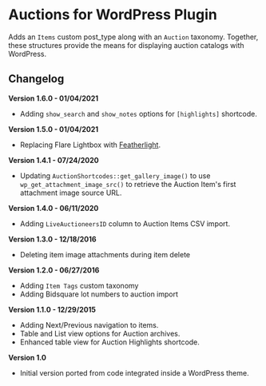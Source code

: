 # Auctions for WordPress Plugin

Adds an `Items` custom post_type along with an `Auction` taxonomy. Together, these structures provide the means for displaying auction catalogs with WordPress.

## Changelog

__Version 1.6.0 - 01/04/2021__

- Adding `show_search` and `show_notes` options for `[highlights]` shortcode.

__Version 1.5.0 - 01/04/2021__

- Replacing Flare Lightbox with [Featherlight](https://github.com/noelboss/featherlight).

__Version 1.4.1 - 07/24/2020__

- Updating `AuctionShortcodes::get_gallery_image()` to use `wp_get_attachment_image_src()` to retrieve the Auction Item's first attachment image source URL.

__Version 1.4.0 - 06/11/2020__

- Adding `LiveAuctioneersID` column to Auction Items CSV import.

__Version 1.3.0 - 12/18/2016__

- Deleting item image attachments during item delete

__Version 1.2.0 - 06/27/2016__

- Adding `Item Tags` custom taxonomy
- Adding Bidsquare lot numbers to auction import

__Version 1.1.0 - 12/29/2015__

- Adding Next/Previous navigation to items.
- Table and List view options for Auction archives.
- Enhanced table view for Auction Highlights shortcode.

__Version 1.0__

- Initial version ported from code integrated inside a WordPress theme.